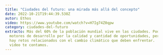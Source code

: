 ```yaml
---
title: "Ciudades del futuro: una mirada más allá del concepto"
date: 2022-10-21T19:44:39.538Z
autor: Ethos
video: https://www.youtube.com/watch?v=H7Ig74Z0qpw
category: ciudades-del-futuro
extracto: Más del 60% de la población mundial vive en las ciudades. Podrían ser
  motores de desarrollo por la calidad y cantidad de oportunidades, pero también
  hay retos relacionados con el cambio climático que deben enfrentar.  En este
  video te contamos.
---
```

